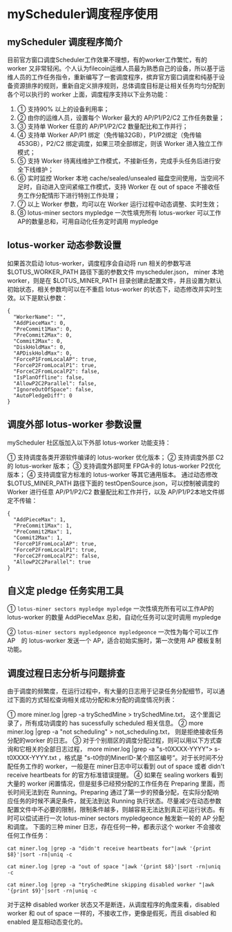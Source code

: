 # myScheduler调度程序使用

## myScheduler 调度程序简介

目前官方窗口调度Scheduler工作效果不理想，有的worker工作繁忙，有的 worker 又非常轻闲。个人认为filecoin运维人员最为熟悉自己的设备，所以基于运维人员的工作任务指令，重新编写了一套调度程序，摈弃官方窗口调度和纯基于设备资源排序的规则，重新自定义排序规则，总体调度目标是让相关任务均匀分配到各个可以执行的 worker 上面，调度程序支持以下业务功能：

1. ① 支持90% 以上的设备利用率；
2. ② 由你的运维人员，设置每个 Worker 最大的 AP/P1/P2/C2 工作任务数量；
3. ③ 支持单 Worker 任意的 AP/P1/P2/C2 数量配比和工作并行；
4. ④ 支持单 Worker AP/P1 绑定（免传输32GB），P1/P2绑定（免传输453GB），P2/C2 绑定调度，如果三项全部绑定，则该 Worker 进入独立工作模式；
5. ⑤ 支持 Worker 待离线维护工作模式，不接新任务，完成手头任务后进行安全下线维护；
6. ⑥ 实时监控 Worker 本地 cache/sealed/unsealed 磁盘空间使用，当空间不足时，自动进入空间紧缩工作模式，支持 Worker 在 out of space 不接收任务工作分配情形下进行特别工作处理；
7. ⑦ 以上 Worker 参数，均可以在 Worker 运行过程中动态调整、实时生效；
8. ⑧ lotus-miner sectors mypledge 一次性填充所有 lotus-worker 可以工作AP的数量总和，可用自动化任务定时调用 mypledge

## lotus-worker 动态参数设置

如果首次启动 lotus-worker，调度程序会自动将 run 相关的参数写进 $LOTUS_WORKER_PATH 路径下面的参数文件 myscheduler.json， miner 本地worker，则是在 $LOTUS_MINER_PATH 目录创建此配置文件，并且设置为默认初始状态，相关参数均可以在不重启 lotus-worker 的状态下，动态修改并实时生效。以下是默认参数：

```shell
{
  "WorkerName": "",
  "AddPieceMax": 0,
  "PreCommit1Max": 0,
  "PreCommit2Max": 0,
  "Commit2Max": 0,
  "DiskHoldMax": 0,
  "APDiskHoldMax": 0,
  "ForceP1FromLocalAP": true,
  "ForceP2FromLocalP1": true,
  "ForceC2FromLocalP2": false,
  "IsPlanOffline": false,
  "AllowP2C2Parallel": false,
  "IgnoreOutOfSpace": false,
  "AutoPledgeDiff": 0
}
```

## 调度外部 lotus-worker 参数设置

myScheduler 社区版加入以下外部 lotus-worker 功能支持：

① 支持调度各类开源软件编译的 lotus-worker 优化版本；
② 支持调度外部 C2 的 lotus-worker 版本；
③ 支持调度外部阿里 FPGA卡的 lotus-worker P2优化版本；
④ 支持调度官方标准的 lotus-worker 等其它通用版本。 通过动态修改 $LOTUS_MINER_PATH 路径下面的 testOpenSource.json，可以控制被调度的 Worker 进行任意 AP/P1/P2/C2 数量配比和工作并行，以及 AP/P1/P2本地文件绑定不传输：

```shell
{
  "AddPieceMax": 1,
  "PreCommit1Max": 1,
  "PreCommit2Max": 1,
  "Commit2Max": 1,
  "ForceP1FromLocalAP": true,
  "ForceP2FromLocalP1": true,
  "ForceC2FromLocalP2": false,
  "AllowP2C2Parallel": true
}
```

## 自义定 pledge 任务实用工具

① `lotus-miner sectors mypledge mypledge` 一次性填充所有可以工作AP的 lotus-worker 的数量 AddPieceMax 总和，自动化任务可以定时调用 mypledge

② `lotus-miner sectors mypledgeonce mypledgeonce` 一次性为每个可以工作AP　的 lotus-worker 发送一个 AP，适合初始实施时，第一次使用 AP 模板复制功能。

## 调度过程日志分析与问题排查

由于调度的频繁度，在运行过程中，有大量的日志用于记录任务分配细节，可以通过下面的方式轻松查询相关成功分配和未分配的调度情况列表：

① more miner.log |grep -a trySchedMine > trySchedMine.txt， 这个里面记录了，所有成功调度的 has sucessfully scheduled 相关信息。
② more miner.log |grep -a "not scheduling" > not_scheduling.txt， 则是拒绝接收任务分配的worker 的日志。
③ 对于个别扇区的调度分配过程，则可以用以下方式查询和它相关的全部日志过程， more miner.log |grep -a "s-t0XXXX-YYYY"> s-t0XXXX-YYYY.txt ，格式是 "s-t0你的MinerID-某个扇区编号“。对于长时间不分配任务工作的 worker，一般是在 miner日志中可以看到 out of space 或者 didn't receive heartbeats for 的官方标准错误提醒。
④ 如果在 sealing workers 看到大量的 worker 闲置情况，但是挺多已经预分配的工作任务在 Preparing 里面，而长时间无法到在 Running。Preparing 通过了第一步的预备分配，在实际分配响应任务的时候不满足条件，就无法到达 Running 执行状态。尽量减少在动态参数配置文件中不必要的限制，限制条件越多，则越容易无法达到真正可运行状态。有时可以偿试进行一次 lotus-miner sectors mypledgeonce 触发新一轮的 AP 分配和调度。
下面的三种 miner 日志，存在任何一种，都表示这个 worker 不会接收任何工作任务：

```shell
cat miner.log |grep -a "didn't receive heartbeats for"|awk '{print $8}'|sort -rn|uniq -c

cat miner.log |grep -a "out of space "|awk '{print $8}'|sort -rn|uniq -c

cat miner.log |grep -a "trySchedMine skipping disabled worker "|awk '{print $9}'|sort -rn|uniq -c
```

对于这种 disabled worker 状态又不是断连，从调度程序的角度来看，disabled worker 和 out of space 一样的，不接收工作，更像是假死，而且 disabled 和 enabled 是互相动态变化的。


